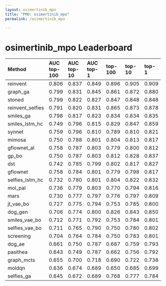 ```yaml
---
layout: osimertinib_mpo
title: "PMO: osimertinib_mpo"
permalink: /osimertinib_mpo

---
```


# osimertinib_mpo Leaderboard




| Method | AUC top-100 | AUC top-10 | AUC top-1 | top-100 | top-10 | top-1 |
| :--- | :------------- | :--- | :--- | :--- | :--- | :--- |
| reinvent | 0.806 | 0.837 | 0.849 | 0.896 | 0.905 | 0.909 |
| graph_ga | 0.799 | 0.831 | 0.845 | 0.861 | 0.872 | 0.880 |
| stoned | 0.799 | 0.822 | 0.827 | 0.847 | 0.848 | 0.848 |
| reinvent_selfies | 0.791 | 0.820 | 0.831 | 0.865 | 0.873 | 0.878 |
| smiles_ga | 0.798 | 0.817 | 0.823 | 0.834 | 0.834 | 0.835 |
| smiles_lstm_hc | 0.749 | 0.796 | 0.815 | 0.829 | 0.847 | 0.859 |
| synnet | 0.759 | 0.796 | 0.810 | 0.789 | 0.810 | 0.821 |
| mimosa | 0.750 | 0.788 | 0.801 | 0.804 | 0.813 | 0.817 |
| gflownet_al | 0.758 | 0.787 | 0.803 | 0.779 | 0.800 | 0.812 |
| gp_bo | 0.750 | 0.787 | 0.803 | 0.812 | 0.828 | 0.837 |
| dst | 0.742 | 0.785 | 0.799 | 0.802 | 0.817 | 0.827 |
| gflownet | 0.758 | 0.784 | 0.801 | 0.779 | 0.798 | 0.817 |
| selfies_lstm_hc | 0.732 | 0.780 | 0.801 | 0.804 | 0.822 | 0.832 |
| mol_pal | 0.736 | 0.779 | 0.803 | 0.770 | 0.794 | 0.816 |
| mars | 0.730 | 0.777 | 0.797 | 0.776 | 0.797 | 0.809 |
| jt_vae_bo | 0.727 | 0.775 | 0.794 | 0.753 | 0.785 | 0.800 |
| dog_gen | 0.706 | 0.774 | 0.800 | 0.826 | 0.843 | 0.850 |
| smiles_vae_bo | 0.712 | 0.771 | 0.792 | 0.753 | 0.784 | 0.801 |
| selfies_vae_bo | 0.711 | 0.765 | 0.790 | 0.750 | 0.780 | 0.802 |
| screening | 0.704 | 0.764 | 0.784 | 0.750 | 0.783 | 0.801 |
| dog_ae | 0.661 | 0.750 | 0.787 | 0.687 | 0.759 | 0.793 |
| pasithea | 0.643 | 0.749 | 0.787 | 0.662 | 0.756 | 0.792 |
| graph_mcts | 0.655 | 0.700 | 0.718 | 0.690 | 0.722 | 0.738 |
| moldqn | 0.636 | 0.674 | 0.689 | 0.650 | 0.685 | 0.699 |
| selfies_ga | 0.645 | 0.672 | 0.689 | 0.768 | 0.777 | 0.784 |


